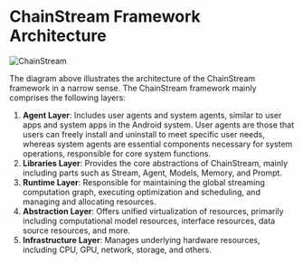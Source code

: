 # ChainStream Framework Architecture

<img src="../../img/ChainStreamArchNew.png" alt="ChainStream"/>

The diagram above illustrates the architecture of the ChainStream framework in a narrow sense. The ChainStream framework mainly comprises the following layers:

1. **Agent Layer**: Includes user agents and system agents, similar to user apps and system apps in the Android system. User agents are those that users can freely install and uninstall to meet specific user needs, whereas system agents are essential components necessary for system operations, responsible for core system functions.
2. **Libraries Layer**: Provides the core abstractions of ChainStream, mainly including parts such as Stream, Agent, Models, Memory, and Prompt.
3. **Runtime Layer**: Responsible for maintaining the global streaming computation graph, executing optimization and scheduling, and managing and allocating resources.
4. **Abstraction Layer**: Offers unified virtualization of resources, primarily including computational model resources, interface resources, data source resources, and more.
5. **Infrastructure Layer**: Manages underlying hardware resources, including CPU, GPU, network, storage, and others.